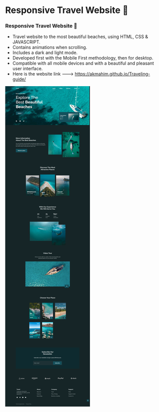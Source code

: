 # Responsive Travel Website 🌊
###  Responsive Travel Website 🌊

- Travel website to the most beautiful beaches, using HTML, CSS & JAVASCRIPT.
- Contains animations when scrolling.
- Includes a dark and light mode.
- Developed first with the Mobile First methodology, then for desktop.
- Compatible with all mobile devices and with a beautiful and pleasant user interface.
- Here is the website link ---> https://akmahim.github.io/Traveling-guide/


![travel-website](https://github.com/AKmahim/Web-development/blob/master/travel-website/images/ss.png)
